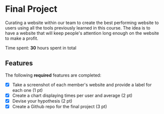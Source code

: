 # Final Project

Curating a website within our team to create the best performing website to users using all the tools previously learned in this course. The idea is to have a website that will keep people's attention long enough on the website to make a profit.

Time spent: **30** hours spent in total

## Features

The following **required** features are completed:

- [x] Take a screenshot of each member's website and provide a label for each one (1 pt)
- [x] Create a chart displaying times per user and average (2 pt)
- [x] Devise your hypothesis (2 pt)
- [x] Create a Github repo for the final project (3 pt)
